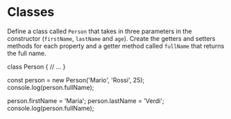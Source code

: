 # Classes 

Define a class called `Person` that takes in three parameters in the constructor (`firstName`, `lastName` and `age`). Create the getters and setters methods for each property and a getter method called `fullName` that returns the full name.

class Person {
// ...
}

const person = new Person('Mario', 'Rossi', 25);
console.log(person.fullName);

person.firstName = 'Maria';
person.lastName = 'Verdi';
console.log(person.fullName);

